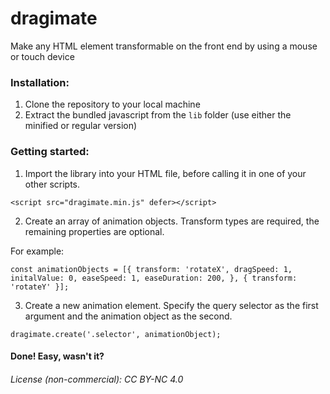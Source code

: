 # dragimate

Make any HTML element transformable on the front end by using a mouse or touch device

### Installation:

1. Clone the repository to your local machine
2. Extract the bundled javascript from the `lib` folder (use either the minified or regular version)

### Getting started:

1. Import the library into your HTML file, before calling it in one of your other scripts.

```
<script src="dragimate.min.js" defer></script>
```

2. Create an array of animation objects. Transform types are required, the remaining properties are optional.

For example:

```
const animationObjects = [{ transform: 'rotateX', dragSpeed: 1, initalValue: 0, easeSpeed: 1, easeDuration: 200, }, { transform: 'rotateY' }];
```

3. Create a new animation element.
   Specify the query selector as the first argument and the animation object as the second.

```
dragimate.create('.selector', animationObject);
```

#### Done! Easy, wasn't it?

###### License (non-commercial): CC BY-NC 4.0

